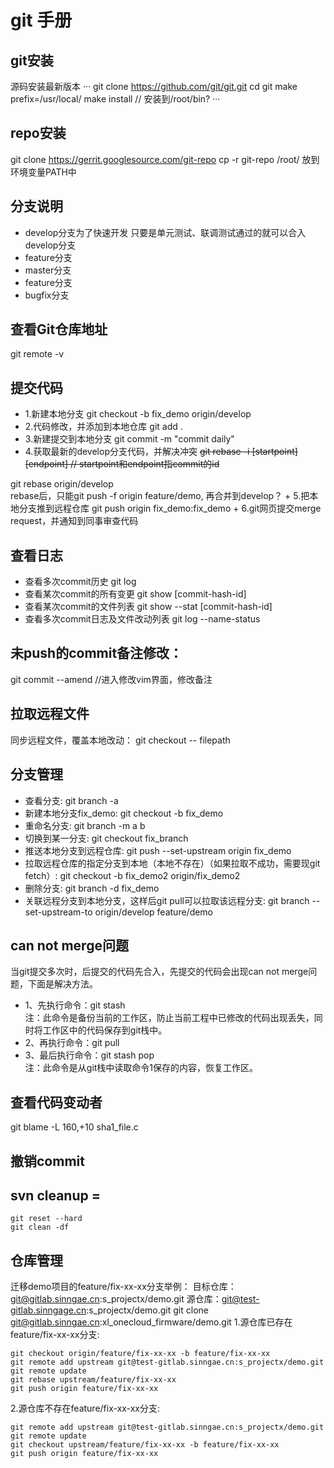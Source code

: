 # git 手册
## git安装
源码安装最新版本
···
git clone https://github.com/git/git.git
cd git
make prefix=/usr/local/
make install // 安装到/root/bin?
···

## repo安装
git clone https://gerrit.googlesource.com/git-repo
cp -r git-repo /root/
放到环境变量PATH中

## 分支说明
+ develop分支为了快速开发 
只要是单元测试、联调测试通过的就可以合入develop分支
+ feature分支
+ master分支
+ feature分支
+ bugfix分支

## 查看Git仓库地址
git remote -v

## 提交代码
+ 1.新建本地分支 git checkout -b fix_demo origin/develop
+ 2.代码修改，并添加到本地仓库 git add .
+ 3.新建提交到本地分支 git commit -m "commit daily"
+ 4.获取最新的develop分支代码，并解决冲突
<del>git rebase -i [startpoint] [endpoint]
// startpoint和endpoint指commit的id
</del>
git rebase origin/develop <br>
rebase后，只能git push -f origin feature/demo, 再合并到develop？
+ 5.把本地分支推到远程仓库 git push origin fix_demo:fix_demo
+ 6.git网页提交merge request，并通知到同事审查代码

## 查看日志
+ 查看多次commit历史
git log
+ 查看某次commit的所有变更
git show [commit-hash-id]
+ 查看某次commit的文件列表
git show --stat [commit-hash-id]
+ 查看多次commit日志及文件改动列表
git log --name-status 

## 未push的commit备注修改：
git commit --amend //进入修改vim界面，修改备注

## 拉取远程文件
同步远程文件，覆盖本地改动：
git checkout -- filepath

## 分支管理 
+ 查看分支: git branch -a
+ 新建本地分支fix_demo: git checkout -b fix_demo
+ 重命名分支: git branch -m a b
+ 切换到某一分支: git checkout fix_branch
+ 推送本地分支到远程仓库: git push --set-upstream origin fix_demo
+ 拉取远程仓库的指定分支到本地（本地不存在）（如果拉取不成功，需要现git fetch）: git checkout -b fix_demo2 origin/fix_demo2
+ 删除分支: git branch -d fix_demo
+ 关联远程分支到本地分支，这样后git pull可以拉取该远程分支:
git branch --set-upstream-to origin/develop feature/demo

## can not merge问题
当git提交多次时，后提交的代码先合入，先提交的代码会出现can not merge问题，下面是解决方法。
+ 1、先执行命令：git stash
<br>注：此命令是备份当前的工作区，防止当前工程中已修改的代码出现丢失，同时将工作区中的代码保存到git栈中。
+ 2、再执行命令：git pull
+ 3、最后执行命令：git stash pop
<br>注：此命令是从git栈中读取命令1保存的内容，恢复工作区。

## 查看代码变动者
git blame -L 160,+10 sha1_file.c 


## 撤销commit

## svn cleanup =
```
git reset --hard
git clean -df
```

## 仓库管理
迁移demo项目的feature/fix-xx-xx分支举例：
目标仓库：git@gitlab.sinngae.cn:s_projectx/demo.git
源仓库：git@test-gitlab.sinngage.cn:s_projectx/demo.git
git clone git@gitlab.sinngae.cn:xl_onecloud_firmware/demo.git 
1.源仓库已存在feature/fix-xx-xx分支:
```
git checkout origin/feature/fix-xx-xx -b feature/fix-xx-xx
git remote add upstream git@test-gitlab.sinngae.cn:s_projectx/demo.git
git remote update
git rebase upstream/feature/fix-xx-xx
git push origin feature/fix-xx-xx
```
2.源仓库不存在feature/fix-xx-xx分支:
```
git remote add upstream git@test-gitlab.sinngae.cn:s_projectx/demo.git
git remote update
git checkout upstream/feature/fix-xx-xx -b feature/fix-xx-xx
git push origin feature/fix-xx-xx
```
